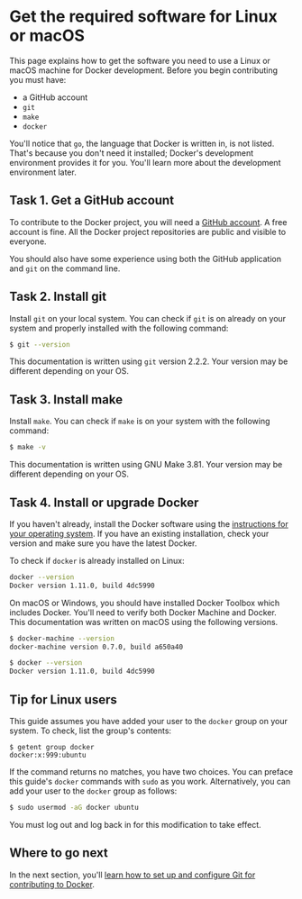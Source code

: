 <!--[metadata]>
+++
title = "Get the required software"
description = "Describes the software required to contribute to Docker"
keywords = ["GitHub account, repository, Docker, Git, Go, make,  "]
[menu.main]
parent = "smn_engine_contrib"
weight=2
+++
<![end-metadata]-->

# Get the required software for Linux or macOS

This page explains how to get the software you need to use a Linux or macOS
machine for Docker development. Before you begin contributing you must have:

*  a GitHub account
* `git`
* `make`
* `docker`

You'll notice that `go`, the language that Docker is written in, is not listed.
That's because you don't need it installed; Docker's development environment
provides it for you. You'll learn more about the development environment later.

## Task 1. Get a GitHub account

To contribute to the Docker project, you will need a <a
href="https://github.com" target="_blank">GitHub account</a>. A free account is
fine. All the Docker project repositories are public and visible to everyone.

You should also have some experience using both the GitHub application and `git`
on the command line.

## Task 2. Install git

Install `git` on your local system. You can check if `git` is on already on your
system and properly installed with the following command:

```bash
$ git --version
```

This documentation is written using `git` version 2.2.2. Your version may be
different depending on your OS.

## Task 3. Install make

Install `make`. You can check if `make` is on your system with the following
command:

```bash
$ make -v
```

This documentation is written using GNU Make 3.81. Your version may be different
depending on your OS.

## Task 4. Install or upgrade Docker

If you haven't already, install the Docker software using the
<a href="/engine/installation" target="_blank">instructions for your operating system</a>.
If you have an existing installation, check your version and make sure you have
the latest Docker.

To check if `docker` is already installed on Linux:

```bash
docker --version
Docker version 1.11.0, build 4dc5990
```

On macOS or Windows, you should have installed Docker Toolbox which includes
Docker. You'll need to verify both Docker Machine and Docker. This
documentation was written on macOS using the following versions.

```bash
$ docker-machine --version
docker-machine version 0.7.0, build a650a40

$ docker --version
Docker version 1.11.0, build 4dc5990
```

## Tip for Linux users

This guide assumes you have added your user to the `docker` group on your system.
To check, list the group's contents:

```
$ getent group docker
docker:x:999:ubuntu
```

If the command returns no matches, you have two choices. You can preface this
guide's `docker` commands with `sudo` as you work. Alternatively, you can add
your user to the `docker` group as follows:

```bash
$ sudo usermod -aG docker ubuntu
```

You must log out and log back in for this modification to take effect.


## Where to go next

In the next section, you'll [learn how to set up and configure Git for
contributing to Docker](set-up-git.md).
